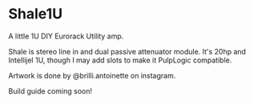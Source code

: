 # Shale1U
A little 1U DIY Eurorack Utility amp.

Shale is stereo line in and dual passive attenuator module. It's 20hp and Intellijel 1U, though I may add slots to make it PulpLogic compatible.

Artwork is done by @brilli.antoinette on instagram.

Build guide coming soon!

